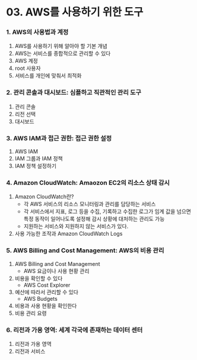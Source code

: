 # 03. AWS를 사용하기 위한 도구

### 1. AWS의 사용법과 계정

1. AWS를 사용하기 위해 알아야 할 기본 개념
2. AWS는 서비스를 종합적으로 관리할 수 있다
3. AWS 계정
4. root 사용자
5. 서비스를 개인에 맞춰서 최적화



### 2. 관리 콘솔과 대시보드: 심플하고 직관적인 관리 도구

1. 관리 콘솔
2. 리전 선택
3. 대시보드



### 3. AWS IAM과 접근 권한: 접근 권한 설정

1. AWS IAM
2. IAM 그룹과 IAM 정책
3. IAM 정책 설정하기



### 4. Amazon CloudWatch: Amaozon EC2의 리소스 상태 감시

1. Amazon CloudWatch란?
   - 각 AWS 서비스의 리소스 모니터링과 관리를 담당하는 서비스
   - 각 서비스에서 지표, 로그 등을 수집, 기록하고 수집한 로그가 임계 값을 넘으면 특정 동작이 일어나도록 설정해 감시 상황에 대처하는 관리도 가능
   - 지원하는 서비스와 지원하지 않는 서비스가 있다.
2. 사용 가능한 조작과 Amazon CloudWatch Logs



### 5. AWS Billing and Cost Management: AWS의 비용 관리

1. AWS Billing and Cost Management
   - AWS 요금이나 사용 현황 관리
2. 비용을 확인할 수 있다
   - AWS Cost Explorer
3. 예산에 따라서 관리할 수 있다
   - AWS Budgets
4. 비용과 사용 현황을 확인한다
5. 비용 관리 요령



### 6. 리전과 가용 영역: 세계 각국에 존재하는 데이터 센터

1. 리전과 가용 영역
2. 리전과 서비스